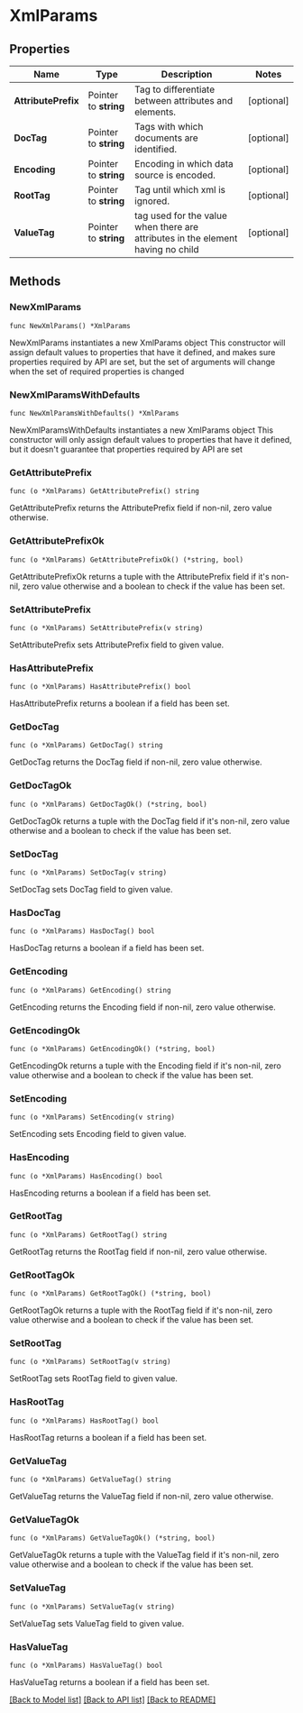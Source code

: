 # XmlParams

## Properties

Name | Type | Description | Notes
------------ | ------------- | ------------- | -------------
**AttributePrefix** | Pointer to **string** | Tag to differentiate between attributes and elements. | [optional] 
**DocTag** | Pointer to **string** | Tags with which documents are identified. | [optional] 
**Encoding** | Pointer to **string** | Encoding in which data source is encoded. | [optional] 
**RootTag** | Pointer to **string** | Tag until which xml is ignored. | [optional] 
**ValueTag** | Pointer to **string** | tag used for the value when there are attributes in the element having no child | [optional] 

## Methods

### NewXmlParams

`func NewXmlParams() *XmlParams`

NewXmlParams instantiates a new XmlParams object
This constructor will assign default values to properties that have it defined,
and makes sure properties required by API are set, but the set of arguments
will change when the set of required properties is changed

### NewXmlParamsWithDefaults

`func NewXmlParamsWithDefaults() *XmlParams`

NewXmlParamsWithDefaults instantiates a new XmlParams object
This constructor will only assign default values to properties that have it defined,
but it doesn't guarantee that properties required by API are set

### GetAttributePrefix

`func (o *XmlParams) GetAttributePrefix() string`

GetAttributePrefix returns the AttributePrefix field if non-nil, zero value otherwise.

### GetAttributePrefixOk

`func (o *XmlParams) GetAttributePrefixOk() (*string, bool)`

GetAttributePrefixOk returns a tuple with the AttributePrefix field if it's non-nil, zero value otherwise
and a boolean to check if the value has been set.

### SetAttributePrefix

`func (o *XmlParams) SetAttributePrefix(v string)`

SetAttributePrefix sets AttributePrefix field to given value.

### HasAttributePrefix

`func (o *XmlParams) HasAttributePrefix() bool`

HasAttributePrefix returns a boolean if a field has been set.

### GetDocTag

`func (o *XmlParams) GetDocTag() string`

GetDocTag returns the DocTag field if non-nil, zero value otherwise.

### GetDocTagOk

`func (o *XmlParams) GetDocTagOk() (*string, bool)`

GetDocTagOk returns a tuple with the DocTag field if it's non-nil, zero value otherwise
and a boolean to check if the value has been set.

### SetDocTag

`func (o *XmlParams) SetDocTag(v string)`

SetDocTag sets DocTag field to given value.

### HasDocTag

`func (o *XmlParams) HasDocTag() bool`

HasDocTag returns a boolean if a field has been set.

### GetEncoding

`func (o *XmlParams) GetEncoding() string`

GetEncoding returns the Encoding field if non-nil, zero value otherwise.

### GetEncodingOk

`func (o *XmlParams) GetEncodingOk() (*string, bool)`

GetEncodingOk returns a tuple with the Encoding field if it's non-nil, zero value otherwise
and a boolean to check if the value has been set.

### SetEncoding

`func (o *XmlParams) SetEncoding(v string)`

SetEncoding sets Encoding field to given value.

### HasEncoding

`func (o *XmlParams) HasEncoding() bool`

HasEncoding returns a boolean if a field has been set.

### GetRootTag

`func (o *XmlParams) GetRootTag() string`

GetRootTag returns the RootTag field if non-nil, zero value otherwise.

### GetRootTagOk

`func (o *XmlParams) GetRootTagOk() (*string, bool)`

GetRootTagOk returns a tuple with the RootTag field if it's non-nil, zero value otherwise
and a boolean to check if the value has been set.

### SetRootTag

`func (o *XmlParams) SetRootTag(v string)`

SetRootTag sets RootTag field to given value.

### HasRootTag

`func (o *XmlParams) HasRootTag() bool`

HasRootTag returns a boolean if a field has been set.

### GetValueTag

`func (o *XmlParams) GetValueTag() string`

GetValueTag returns the ValueTag field if non-nil, zero value otherwise.

### GetValueTagOk

`func (o *XmlParams) GetValueTagOk() (*string, bool)`

GetValueTagOk returns a tuple with the ValueTag field if it's non-nil, zero value otherwise
and a boolean to check if the value has been set.

### SetValueTag

`func (o *XmlParams) SetValueTag(v string)`

SetValueTag sets ValueTag field to given value.

### HasValueTag

`func (o *XmlParams) HasValueTag() bool`

HasValueTag returns a boolean if a field has been set.


[[Back to Model list]](../README.md#documentation-for-models) [[Back to API list]](../README.md#documentation-for-api-endpoints) [[Back to README]](../README.md)


